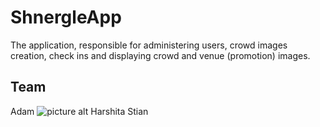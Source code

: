 # ShnergleApp
The application, responsible for administering users, crowd images creation, check ins and displaying crowd and venue (promotion) images.

## Team
Adam
![picture alt](http://hashtagpopculture.com/wp-content/uploads/2013/02/consuelaa.png "Adam") 
Harshita
Stian
